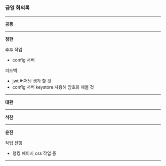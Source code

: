 ### 금일 회의록

-------

**공통**


----
**정한**

추후 작업
* config 서버


피드백
* jwt 버저닝 생각 할 것
* config 서버 keystore 사용해 암호화 해볼 것

-----
**대환**

 
-----
**석찬**


------
**윤진**


작업 진행
* 랭킹 페이지 css 작업 중

----
